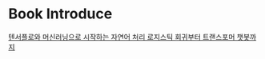 ﻿# Book Introduce
[텐서플로와 머신러닝으로 시작하는 자연어 처리 로지스틱 회귀부터 트랜스포머 챗봇까지](https://book.naver.com/bookdb/book_detail.nhn?bid=14488487)